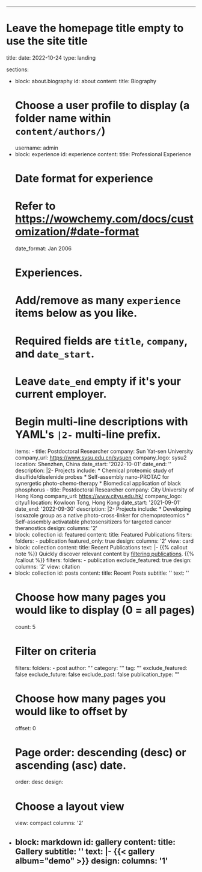 ---
# Leave the homepage title empty to use the site title
title:
date: 2022-10-24
type: landing

sections:
  - block: about.biography
    id: about
    content:
      title: Biography
      # Choose a user profile to display (a folder name within `content/authors/`)
      username: admin
  - block: experience
    id: experience
    content:
      title: Professional Experience
      # Date format for experience
      #   Refer to https://wowchemy.com/docs/customization/#date-format
      date_format: Jan 2006
      # Experiences.
      #   Add/remove as many `experience` items below as you like.
      #   Required fields are `title`, `company`, and `date_start`.
      #   Leave `date_end` empty if it's your current employer.
      #   Begin multi-line descriptions with YAML's `|2-` multi-line prefix.
      items:
        - title: Postdoctoral Researcher
          company: Sun Yat-sen University
          company_url: https://www.sysu.edu.cn/sysuen
          company_logo: sysu2
          location: Shenzhen, China
          date_start: '2022-10-01'
          date_end: ''
          description: |2-
              Projects include:
              * Chemical proteomic study of disulfide/diselenide probes
              * Self-assembly nano-PROTAC for synergetic photo-chemo-therapy
              * Biomedical application of black phosphorus
        - title: Postdoctoral Researcher
          company: City University of Hong Kong
          company_url: https://www.cityu.edu.hk/
          company_logo: cityu1
          location: Kowloon Tong, Hong Kong
          date_start: '2021-09-01'
          date_end: '2022-09-30'
          description: |2-
              Projects include:
              * Developing isoxazole group as a native photo-cross-linker for chemoproteomics
              * Self-assembly activatable photosensitizers for targeted cancer theranostics
    design:
      columns: '2'
  - block: collection
    id: featured
    content:
      title: Featured Publications
      filters:
        folders:
          - publication
        featured_only: true
    design:
      columns: '2'
      view: card
  - block: collection
    content:
      title: Recent Publications
      text: |-
        {{% callout note %}}
        Quickly discover relevant content by [filtering publications](./publication/).
        {{% /callout %}}
      filters:
        folders:
          - publication
        exclude_featured: true
    design:
      columns: '2'
      view: citation
  - block: collection
    id: posts
    content:
      title: Recent Posts
      subtitle: ''
      text: ''
      # Choose how many pages you would like to display (0 = all pages)
      count: 5
      # Filter on criteria
      filters:
        folders:
          - post
        author: ""
        category: ""
        tag: ""
        exclude_featured: false
        exclude_future: false
        exclude_past: false
        publication_type: ""
      # Choose how many pages you would like to offset by
      offset: 0
      # Page order: descending (desc) or ascending (asc) date.
      order: desc
    design:
      # Choose a layout view
      view: compact
      columns: '2'
  - block: markdown
    id: gallery
    content:
      title: Gallery
      subtitle: ''
      text: |-
        {{< gallery album="demo" >}}
    design:
      columns: '1'
    ---
